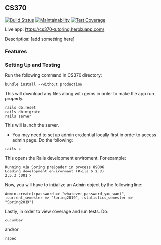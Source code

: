 ## CS370 

[![Build Status](https://travis-ci.org/freddycervantes/cs370.svg?branch=master)](https://travis-ci.org/freddycervantes/cs370)
[![Maintainability](https://api.codeclimate.com/v1/badges/292d65b74ef218166235/maintainability)](https://codeclimate.com/github/freddycervantes/cs370/maintainability)
[![Test Coverage](https://api.codeclimate.com/v1/badges/292d65b74ef218166235/test_coverage)](https://codeclimate.com/github/freddycervantes/cs370/test_coverage)

Live app: https://cs370-tutoring.herokuapp.com/

Description: [add something here]
### Features

### Setting Up and Testing
Run the following command in CS370 directory:
```
bundle install --without production
```
This will download any files along with gems in order to make the app run properly.

```
rails db:reset
rails db:migrate
rails server
```
This will launch the server.
* You may need to set up admin credential locally first in order to access admin page.
Do the following:
```
rails c
````
This opens the Rails development enviroment. For example:
```
Running via Spring preloader in process 89006
Loading development environment (Rails 5.2.3)
2.5.3 :001 > 
```
Now, you will have to initialize an Admin object by the following line:
```
Admin.create(:password => "whatever_password_you_want", :current_semester => "Spring2019", :statistics_semester => "Spring2019")
```
Lastly, in order to view coverage and run tests. Do:
```
cucumber
```
and/or
```
rspec
```

